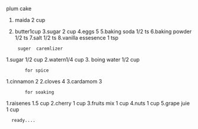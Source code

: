  plum cake
1. maida 2 cup
2. butter1cup
3.sugar 2 cup
4.eggs 5
5.baking soda 1/2 ts
6.baking powder 1/2 ts
7.salt 1/2 ts
8.vanilla essesence 1 tsp
 

        suger  caremlizer


1.sugar 1/2 cup
2.watern1/4 cup
3. boing water 1/2 cup

           for spice

1.cinnamon 2
2.cloves  4
3.cardamom 3

           for soaking

1.raisenes 1.5 cup
2.cherry 1 cup
3.fruits mix 1 cup
4.nuts 1 cup
5.grape juie 1 cup

      ready....